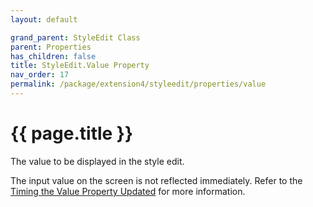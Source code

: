 ```yaml
---
layout: default

grand_parent: StyleEdit Class
parent: Properties
has_children: false
title: StyleEdit.Value Property
nav_order: 17
permalink: /package/extension4/styleedit/properties/value
---
```

# {{ page.title }}

The value to be displayed in the style edit.

The input value on the screen is not reflected immediately. Refer to the  <a href="/package/standard/editobject/#timing-the-value-property-updated">Timing the Value Property Updated</a> for more information.